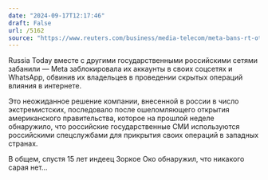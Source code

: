```yaml
---
date: "2024-09-17T12:17:46"
draft: False
url: /5162
source: "https://www.reuters.com/business/media-telecom/meta-bans-rt-other-russian-state-media-networks-2024-09-17/"
---
```


Russia Today вместе с другими государственными российскими сетями забанили — Meta заблокировала их аккаунты в своих соцсетях и WhatsApp, обвинив их владельцев в проведении скрытых операций влияния в интернете.

Это неожиданное решение компании, внесенной в россии в число экстремистских, последовало после ошеломляющего открытия американского правительства, которое на прошлой неделе обнаружило, что российские государственные СМИ используются российскими спецслужбами для прикрытия своих операций в западных странах.

В общем, спустя 15 лет индеец Зоркое Око обнаружил, что никакого сарая нет…
